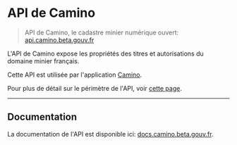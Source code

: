# API de Camino

> API de Camino, le cadastre minier numérique ouvert: [api.camino.beta.gouv.fr](https://api.camino.beta.gouv.fr)

L'API de Camino expose les propriétés des titres et autorisations du domaine minier français.

Cette API est utilisée par l'application [Camino](https://camino.beta.gouv.fr).

Pour plus de détail sur le périmètre de l'API, voir [cette page](https://camino.beta.gouv.fr/a-propos).

---

## Documentation

La documentation de l'API est disponible ici: [docs.camino.beta.gouv.fr](https://docs.camino.beta.gouv.fr).

